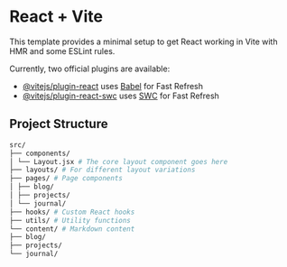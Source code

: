 # React + Vite

This template provides a minimal setup to get React working in Vite with HMR and some ESLint rules.

Currently, two official plugins are available:

- [@vitejs/plugin-react](https://github.com/vitejs/vite-plugin-react/blob/main/packages/plugin-react/README.md) uses [Babel](https://babeljs.io/) for Fast Refresh
- [@vitejs/plugin-react-swc](https://github.com/vitejs/vite-plugin-react-swc) uses [SWC](https://swc.rs/) for Fast Refresh

## Project Structure

```bash
src/
├── components/
│ └── Layout.jsx # The core layout component goes here
├── layouts/ # For different layout variations
├── pages/ # Page components
│ ├── blog/
│ ├── projects/
│ └── journal/
├── hooks/ # Custom React hooks
├── utils/ # Utility functions
└── content/ # Markdown content
├── blog/
├── projects/
└── journal/
```
